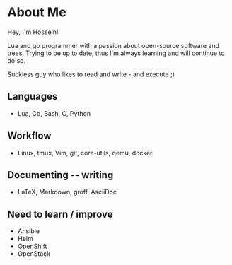 # About Me

Hey, I'm Hossein!

Lua and go programmer with a passion about open-source software and trees.
Trying to be up to date, thus I'm always learning and will continue to do so.

Suckless guy who likes to read and write - and execute ;)

## Languages

+ Lua, Go, Bash, C, Python

## Workflow

+ Linux, tmux, Vim, git, core-utils, qemu, docker

## Documenting -- writing

+ LaTeX, Markdown, groff, AsciiDoc

## Need to learn / improve

+ Ansible
+ Helm
+ OpenShift
+ OpenStack

